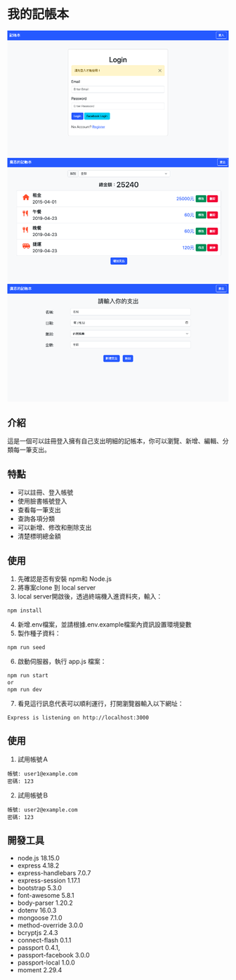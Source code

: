 # 我的記帳本
![1](https://raw.githubusercontent.com/Sawd1208/expense-tracker/main/public/image/1.png)
![2](https://raw.githubusercontent.com/Sawd1208/expense-tracker/main/public/image/2.png)
![3](https://raw.githubusercontent.com/Sawd1208/expense-tracker/main/public/image/3.png)



## 介紹
這是一個可以註冊登入擁有自己支出明細的記帳本，你可以瀏覽、新增、編輯、分類每一筆支出。

## 特點
- 可以註冊、登入帳號
- 使用臉書帳號登入
- 查看每一筆支出
- 查詢各項分類
- 可以新增、修改和刪除支出
- 清楚標明總金額

## 使用
1. 先確認是否有安裝 npm和 Node.js
2. 將專案clone 到 local server
3. local server開啟後，透過終端機入進資料夾，輸入：
```
npm install
```
4. 新增.env檔案，並請根據.env.example檔案內資訊設置環境變數
5. 製作種子資料：
```
npm run seed
```
6. 啟動伺服器，執行 app.js 檔案：
```
npm run start
or
npm run dev
```
7. 看見這行訊息代表可以順利運行，打開瀏覽器輸入以下網址：
```
Express is listening on http://localhost:3000
```
## 使用
1. 試用帳號Ａ
```
帳號: user1@example.com
密碼: 123
```
2. 試用帳號Ｂ
```
帳號: user2@example.com
密碼: 123
```
## 開發工具
- node.js 18.15.0
- express 4.18.2
- express-handlebars 7.0.7
- express-session 1.17.1
- bootstrap 5.3.0
- font-awesome 5.8.1
- body-parser 1.20.2
- dotenv 16.0.3
- mongoose 7.1.0
- method-override 3.0.0
- bcryptjs 2.4.3
- connect-flash 0.1.1
- passport 0.4.1,
- passport-facebook 3.0.0
- passport-local 1.0.0
- moment 2.29.4